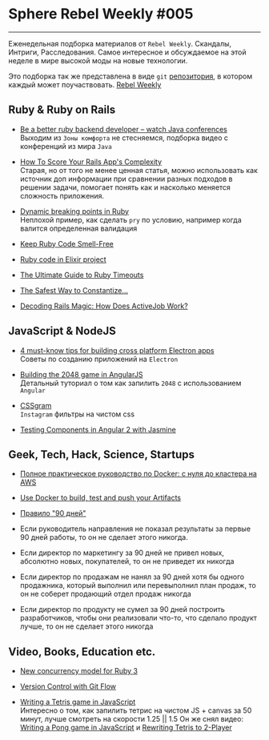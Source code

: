 
# Sphere Rebel Weekly #005
----

Еженедельная подборка материалов от `Rebel Weekly`. Скандалы, Интриги, Расследования.
Самое интересное и обсуждаемое на этой неделе в мире высокой моды на новые технологии.

Это подборка так же представлена в виде `git` [репозитория](https://github.com/SphereConsultingInc/weekly), в котором каждый может
поучаствовать. [Rebel Weekly](https://github.com/SphereConsultingInc/weekly)

## Ruby & Ruby on Rails

* [Be a better ruby backend developer – watch Java conferences](http://jaszczurowski.com/be-a-better-ruby-backend-developer-watch-java-conferences/)</br>
Выходим из `Зоны комфорта` не стесняемся, подборка видео с конференций из мира `Java`

* [How To Score Your Rails App's Complexity](http://www.railsinside.com/tutorials/487-how-to-score-your-rails-apps-complexity-before-refactoring.html)<br/>
Старая, но от того не менее ценная статья, можно использовать как источник доп информации при
сравнении разных подходов в решении задачи, помогает понять как и насколько меняется сложность приложения.

* [Dynamic breaking points in Ruby](http://blog.iempire.ru/2016/09/23/breaking-points)<br/>
Неплохой пример, как сделать `pry` по условию, например когда валится определенная валидация

* [Keep Ruby Code Smell-Free](https://www.codementor.io/ruby-on-rails/tutorial/check-my-code-tips-to-keep-ruby-codes-smell-free)

* [Ruby code in Elixir project](https://medium.com/@Stephanbv/ruby-code-in-elixir-project-97614a9543d#.co1fd1rln)

* [The Ultimate Guide to Ruby Timeouts](https://github.com/ankane/the-ultimate-guide-to-ruby-timeouts)

* [The Safest Way to Constantize...](http://gavinmiller.io/2016/the-safesty-way-to-constantize/)

* [Decoding Rails Magic: How Does ActiveJob Work?](https://karolgalanciak.com/blog/2016/09/25/decoding-rails-magic-how-does-activejob-work/)

## JavaScript & NodeJS

* [4 must-know tips for building cross platform Electron apps](https://blog.avocode.com/blog/4-must-know-tips-for-building-cross-platform-electron-apps)<br/>
Советы по созданию приложений на `Electron`

* [Building the 2048 game in AngularJS](http://www.ng-newsletter.com/posts/building-2048-in-angularjs.html)<br/>
Детальный туториал о том как запилить `2048` с использованием `Angular`

* [CSSgram](https://github.com/una/CSSgram)<br/>
`Instagram` фильтры на чистом css

* [Testing Components in Angular 2 with Jasmine](https://semaphoreci.com/community/tutorials/testing-components-in-angular-2-with-jasmine)

## Geek, Tech, Hack, Science, Startups

* [Полное практическое руководство по Docker: с нуля до кластера на AWS](https://habrahabr.ru/post/310460/)

* [Use Docker to build, test and push your Artifacts](https://lostechies.com/gabrielschenker/2016/09/26/use-docker-to-build-test-and-push-your-artifacts/)

* [Правило "90 дней"](https://medium.com/startup-grind/if-your-vp-hasnt-done-some-key-part-of-the-job-by-day-90-he-never-will-a46dcd03afc3#.kvle4b1q8)<br/>
 * Если руководитель направления не показал результаты за первые 90 дней работы, то он не сделает этого никогда.
 * Если директор по маркетингу за 90 дней не привел новых, абсолютно новых, покупателей, то он не приведет их никогда
 * Если директор по продажам не нанял за 90 дней хотя бы одного продажника, который выполнил или перевыполнил план продаж, то он не соберет продающий отдел продаж никогда
 * Если директор по продукту не сумел за 90 дней построить разработчиков, чтобы они реализовали что-то, что сделало продукт лучше, то он не сделает этого никогда

## Video, Books, Education etc.

* [New concurrency model for Ruby 3](https://www.youtube.com/watch?v=WIrYh14H9kA)

* [Version Control with Git Flow](https://www.driftingruby.com/episodes/version-control-with-git-flow)

* [Writing a Tetris game in JavaScript](https://www.youtube.com/watch?v=H2aW5V46khA)<br/>
Интересно о том, как запилить тетрис на чистом JS + canvas за 50 минут, лучше смотреть на скорости 1.25 || 1.5  Он же снял видео: [Writing a Pong game in JavaScript](https://www.youtube.com/watch?v=ju09womACpQ) и [Rewriting Tetris to 2-Player](https://www.youtube.com/watch?v=JJo5JpbuTTs)
